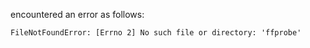 encountered an error as follows:
```
FileNotFoundError: [Errno 2] No such file or directory: 'ffprobe'
```

